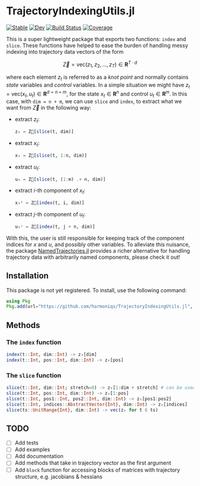 # TrajectoryIndexingUtils.jl

[![Stable](https://img.shields.io/badge/docs-stable-blue.svg)](https://harmoniqs.github.io/TrajectoryIndexingUtils.jl/stable/)
[![Dev](https://img.shields.io/badge/docs-dev-blue.svg)](https://harmoniqs.github.io/TrajectoryIndexingUtils.jl/dev/)
[![Build Status](https://github.com/harmoniqs/TrajectoryIndexingUtils.jl/actions/workflows/CI.yml/badge.svg?branch=main)](https://github.com/harmoniqs/TrajectoryIndexingUtils.jl/actions/workflows/CI.yml?query=branch%3Amain)
[![Coverage](https://codecov.io/gh/harmoniqs/TrajectoryIndexingUtils.jl/branch/main/graph/badge.svg)](https://codecov.io/gh/harmoniqs/TrajectoryIndexingUtils.jl)

This is a super lightweight package that exports two functions: `index` and `slice`.  These functions have helped to ease the burden of handling messy indexing into trajectory data vectors of the form 

```math
\vec Z = \text{vec}\left(z_1, z_2, \ldots, z_T\right) \in \mathbf{R}^{T \cdot d}
```

where each element $z_t$ is referred to as a *knot point* and normally contains *state* variables and *control* variables. In a simple situation we might have $z_t = \text{vec} (x_t, u_t) \in \mathbf{R}^{d = n+m}$, for the state $x_t \in \mathbf{R}^n$ and control $u_t \in \mathbf{R}^m$.  In this case, with  `dim = n + m`, we can use `slice` and `index`, to extract what we want from $\vec Z$ in the following way:

* extract $z_t$:
    ```julia
    zₜ = Z⃗[slice(t, dim)]
    ```
* extract $x_t$:
    ```julia
    xₜ = Z⃗[slice(t, 1:n, dim)]
    ```
* extract $u_t$:
    ```julia
    uₜ = Z⃗[slice(t, (1:m) .+ n, dim)]
    ```
* extract $i$-th component of $x_t$:
    ```julia
    xₜⁱ = Z⃗[index(t, i, dim)]
    ```
* extract $j$-th component of $u_t$:
    ```julia
    uₜʲ = Z⃗[index(t, j + n, dim)]
    ```

With this, the user is still responsible for keeping track of the component indices for $x$ and $u$, and possibly other variables. To alleviate this nuisance, the package [NamedTrajectories.jl](https://github.com/harmoniqs/NamedTrajectories.jl) provides a richer alternative for handling trajectory data with arbitrarily named components, please check it out!


## Installation

This package is not yet registered.  To install, use the following command:

```julia
using Pkg
Pkg.add(url="https://github.com/harmoniqs/TrajectoryIndexingUtils.jl", rev="main")
```

## Methods 

### The `index` function

```julia
index(t::Int, dim::Int) -> zₜ[dim]
index(t::Int, pos::Int, dim::Int) -> zₜ[pos]
``` 

### The `slice` function

```julia
slice(t::Int, dim::Int; stretch=0) -> zₜ[1:dim + stretch] # can be used to extract, e.g., [xₜ; xₜ₊₁], with stretch = dim
slice(t::Int, pos::Int, dim::Int) -> zₜ[1:pos]
slice(t::Int, pos1::Int, pos2::Int, dim::Int) -> zₜ[pos1:pos2]
slice(t::Int, indices::AbstractVector{Int}, dim::Int) -> zₜ[indices]
slice(ts::UnitRange{Int}, dim::Int) -> vec(zₜ for t ∈ ts)
```

## TODO

- [ ] Add tests
- [ ] Add examples 
- [ ] Add documentation 
- [ ] Add methods that take in trajectory vector as the first argument
- [ ] Add `block` function for accessing blocks of matrices with trajectory structure, e.g. jacobians & hessians
